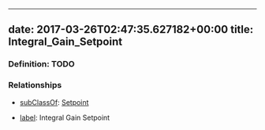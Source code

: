 
---
date: 2017-03-26T02:47:35.627182+00:00
title: Integral_Gain_Setpoint
---
### Definition: TODO

### Relationships

* [subClassOf](http://www.w3.org/2000/01/rdf-schema#subClassOf): [Setpoint](https://brickschema.org/schema/1.0/Brick#Setpoint)

* [label](http://www.w3.org/2000/01/rdf-schema#label): Integral Gain Setpoint
